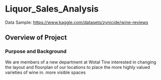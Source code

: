 # Liquor_Sales_Analysis

  Data Sample: https://www.kaggle.com/datasets/zynicide/wine-reviews

## Overview of Project

### Purpose and Background
  We are members of a new department at Wotal Tine interested in changing the layout and floorplan of our locations to place the more highly valued varieties of wine in. more visible spaces 
  
  
